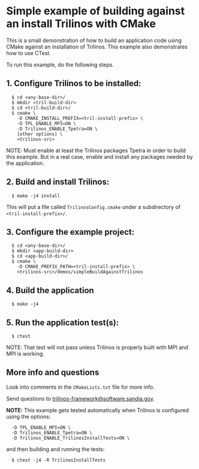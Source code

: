 # Simple example of building against an install Trilinos with CMake

This is a small demonstration of how to build an application code using CMake
against an installation of Trilinos.  This example also demonstrates how to
use CTest.


To run this example, do the following steps.

## 1. Configure Trilinos to be installed:

```
  $ cd <any-base-dir>/
  $ mkdir <tril-build-dir>
  $ cd <tril-build-dir>/
  $ cmake \
    -D CMAKE_INSTALL_PREFIX=<tril-install-prefix> \
    -D TPL_ENABLE_MPI=ON \
    -D Trilinos_ENABLE_Tpetra=ON \
    [other options] \
    <trilinos-src>
```

NOTE: Must enable at least the Trilinos packages Tpetra in order to build this
example.  But in a real case, enable and install any packages needed by the
application.

## 2. Build and install Trilinos:

```
  $ make -j4 install
```

This will put a file called `TrilinosConfig.cmake` under a subdirectory of
`<tril-install-prefix>/`.

## 3. Configure the example project:

```
  $ cd <any-base-dir>/
  $ mkdir <app-build-dir>
  $ cd <app-build-dir>/
  $ cmake \
    -D CMAKE_PREFIX_PATH=<tril-install-prefix> \
    <trilinos-src>/demos/simpleBuildAgainstTrilinos
```

## 4. Build the application

```
  $ make -j4
```

## 5. Run the application test(s):

```
  $ ctest
```

NOTE: That test will not pass unless Trilinos is properly built with MPI and
MPI is working.


## More info and questions

Look into comments in the `CMakeLists.txt` file for more info.

Send questions to trilinos-framework@software.sandia.gov.

**NOTE:** This example gets tested automatically when Trilinos is configured
using the options:

```
  -D TPL_ENABLE_MPI=ON \
  -D Trilinos_ENABLE_Tpetra=ON \
  -D Trilinos_ENABLE_TrilinosInstallTests=ON \
```

and then building and running the tests:

```
  $ ctest -j4 -R TrilinosInstallTests
```
